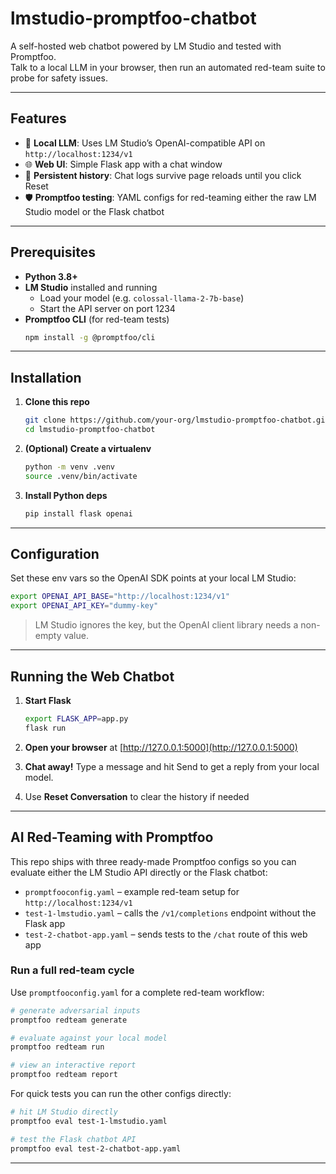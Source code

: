 # lmstudio-promptfoo-chatbot

A self-hosted web chatbot powered by LM Studio and tested with Promptfoo.  
Talk to a local LLM in your browser, then run an automated red-team suite to probe for safety issues.

---

## Features

- 🔌 **Local LLM**: Uses LM Studio’s OpenAI-compatible API on `http://localhost:1234/v1`  
- 🌐 **Web UI**: Simple Flask app with a chat window
- 💾 **Persistent history**: Chat logs survive page reloads until you click Reset
- 🛡️ **Promptfoo testing**: YAML configs for red-teaming either the raw LM Studio model or the Flask chatbot

---

## Prerequisites

- **Python 3.8+**  
- **LM Studio** installed and running  
  - Load your model (e.g. `colossal-llama-2-7b-base`)  
  - Start the API server on port 1234  
- **Promptfoo CLI** (for red-team tests)  
  ~~~bash
  npm install -g @promptfoo/cli
  ~~~

---

## Installation

1. **Clone this repo**  
   ~~~bash
   git clone https://github.com/your-org/lmstudio-promptfoo-chatbot.git
   cd lmstudio-promptfoo-chatbot
   ~~~

2. **(Optional) Create a virtualenv**  
   ~~~bash
   python -m venv .venv
   source .venv/bin/activate
   ~~~

3. **Install Python deps**  
   ~~~bash
   pip install flask openai
   ~~~

---

## Configuration

Set these env vars so the OpenAI SDK points at your local LM Studio:

~~~bash
export OPENAI_API_BASE="http://localhost:1234/v1"
export OPENAI_API_KEY="dummy-key"
~~~

> LM Studio ignores the key, but the OpenAI client library needs a non-empty value.

---

## Running the Web Chatbot

1. **Start Flask**  
   ~~~bash
   export FLASK_APP=app.py
   flask run
   ~~~

2. **Open your browser** at [http://127.0.0.1:5000](http://127.0.0.1:5000)
3. **Chat away!** Type a message and hit Send to get a reply from your local model.
4. Use **Reset Conversation** to clear the history if needed

---

## AI Red-Teaming with Promptfoo

This repo ships with three ready-made Promptfoo configs so you can evaluate either the LM Studio API directly or the Flask chatbot:

- `promptfooconfig.yaml` – example red-team setup for `http://localhost:1234/v1`
- `test-1-lmstudio.yaml` – calls the `/v1/completions` endpoint without the Flask app
- `test-2-chatbot-app.yaml` – sends tests to the `/chat` route of this web app

### Run a full red-team cycle

Use `promptfooconfig.yaml` for a complete red-team workflow:

~~~bash
# generate adversarial inputs
promptfoo redteam generate

# evaluate against your local model
promptfoo redteam run

# view an interactive report
promptfoo redteam report
~~~

For quick tests you can run the other configs directly:

~~~bash
# hit LM Studio directly
promptfoo eval test-1-lmstudio.yaml

# test the Flask chatbot API
promptfoo eval test-2-chatbot-app.yaml
~~~

---
